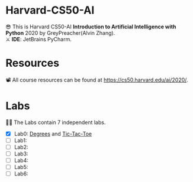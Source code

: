 # Harvard-CS50-AI
😎 This is Harvard CS50-AI **Introduction to Artificial Intelligence with Python** 2020 by GreyPreacher(Alvin Zhang).  
⚔ **IDE**: JetBrains PyCharm.

# Resources
📽 All course resources can be found at https://cs50.harvard.edu/ai/2020/. 

# Labs
🐱‍👓 The Labs contain 7 independent labs. 

- [x] Lab0: [Degrees](https://github.com/GreyPreacher/Harvard-CS50-AI/tree/main/degrees) and [Tic-Tac-Toe](https://github.com/GreyPreacher/Harvard-CS50-AI/tree/main/tictactoe)
- [ ] Lab1: 
- [ ] Lab2: 
- [ ] Lab3: 
- [ ] Lab4: 
- [ ] Lab5: 
- [ ] Lab6: 
